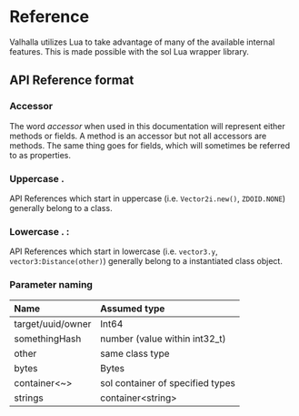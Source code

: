 # Reference

Valhalla utilizes Lua to take advantage of many of the available 
internal features. This is made possible with the sol Lua wrapper 
library. 

## API Reference format

### Accessor
    
The word *accessor* when used in this documentation will 
represent either methods or fields. A method is an accessor but 
not all accessors are methods. The same thing goes for fields, 
which will sometimes be referred to as properties.

### Uppercase .

API References which start in uppercase (i.e. `Vector2i.new()`, `ZDOID.NONE`)
generally belong to a class.

### Lowercase . :
  
API References which start in lowercase (i.e. `vector3.y`, `vector3:Distance(other)`)
generally belong to a instantiated class object.

### Parameter naming

| Name              | Assumed type
| :----------       | :---------- 
| target/uuid/owner | Int64
| somethingHash     | number (value within int32_t)
| other             | same class type
| bytes             | Bytes
| container<~>      | sol container of specified types
| strings           | container<string\>
